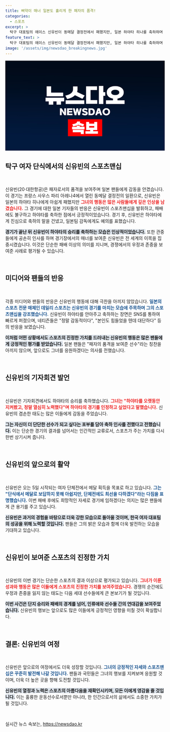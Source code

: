 ```yaml
---
title: 삐약이 매너 일본도 홀리게 한 패자의 품격!
categories:
  - 스포츠
excerpt: >
  탁구 대표팀의 에이스 신유빈이 동메달 결정전에서 패했지만, 일본 하야타 히나를 축하하며 보여준 스포츠맨십이 화제이다. 그의 품격 있는 태도에 일본 팬들은 감동과 찬사를 보내고 있다.
feature_text: >
  탁구 대표팀의 에이스 신유빈이 동메달 결정전에서 패했지만, 일본 하야타 히나를 축하하며 보여준 스포츠맨십이 화제이다. 그의 품격 있는 태도에 일본 팬들은 감동과 찬사를 보내고 있다.
image: '/assets/img/newsdao_breakingnews.jpg'
---
```


<p><img src="/assets/img/newsdao_breakingnews.jpg" alt="cryptoinkorea 속보" /></p>

<h2 data-ke-size="size26">탁구 여자 단식에서의 신유빈의 스포츠맨십</h2>

<p data-ke-size="size16">&nbsp;</p>

<p>신유빈(20·대한항공)은 패자로서의 품격을 보여주며 일본 팬들에게 감동을 안겼습니다. 이 경기는 프랑스 사우스 파리 아레나4에서 열린 동메달 결정전의 일환으로, 신유빈은 일본의 하야타 히나에게 아쉽게 패했지만 <b><span style="color: #ee2323;">그녀의 행동은 많은 사람들에게 깊은 인상을 남겼습니다.</span></b> 그 경기에 대한 일본 기자들의 반응은 신유빈이 스포츠맨십을 발휘하고, 패배에도 불구하고 하야타를 축하한 점에서 긍정적이었습니다. 경기 후, 신유빈은 하야타에게 진심으로 축하의 말을 건넸고, 일본팀 감독에게도 예의를 표했습니다. </p>

<p><b><span style="background-color: #21538527;">경기가 끝난 뒤 신유빈이 하야타의 승리를 축하하는 모습은 인상적이었습니다.</span></b> 또한 관중들에게 공손히 인사를 하며 경기장에서의 매너를 보여준 신유빈은 전 세계의 이목을 집중시켰습니다. 이것은 단순한 패배 이상의 의미를 지니며, 경쟁에서의 우정과 존중을 보여준 사례로 평가될 수 있습니다.</p>

<p data-ke-size="size16">&nbsp;</p>

<h2 data-ke-size="size26">미디어와 팬들의 반응</h2>

<p data-ke-size="size16">&nbsp;</p>

<p>각종 미디어와 팬들의 반응은 신유빈의 행동에 대해 극찬을 아끼지 않았습니다. <b><span style="color: #1a5490;">일본의 스포츠 전문 매체인 데일리 스포츠는 신유빈의 경기를 마치는 모습에 주목하며 그의 스포츠맨십을 강조했습니다.</span></b> 신유빈이 하야타를 안아주고 축하하는 장면은 SNS를 통하여 빠르게 퍼졌으며, 네티즌들은 "정말 감동적이다", "본인도 힘들었을 텐데 대단하다" 등의 반응을 보였습니다.</p>

<p><b><span style="background-color: #21538527;">이처럼 어떤 상황에서도 스포츠의 진정한 가치를 드러내는 신유빈의 행동은 많은 팬들에게 긍정적인 평가를 받았습니다.</span></b> 일본 팬들은 "패자의 품격을 보여준 선수"라는 칭찬을 아끼지 않으며, 앞으로도 그녀를 응원하겠다는 의사를 전했습니다.</p>

<p data-ke-size="size16">&nbsp;</p>

<h2 data-ke-size="size26">신유빈의 기자회견 발언</h2>

<p data-ke-size="size16">&nbsp;</p>

<p>신유빈은 기자회견에서도 하야타의 승리를 축하했습니다. <b><span style="color: #ee2323;">그녀는 "하야타를 오랫동안 지켜봤고, 정말 열심히 노력했다"며 하야타의 경기를 인정하고 싶었다고 말했습니다.</span></b> 신유빈의 겸손한 태도는 많은 이들에게 감동을 주었습니다. </p>

<p><b><span style="background-color: #21538527;">그는 자신이 더 단단한 선수가 되고 싶다는 포부를 담아 축하 인사를 전했다고 전했습니다.</span></b> 이는 단순한 경기의 결과를 넘어서는 인간적인 교류로서, 스포츠가 주는 가치를 다시 한번 상기시켜 줍니다.</p>

<p data-ke-size="size16">&nbsp;</p>

<h2 data-ke-size="size26">신유빈의 앞으로의 활약</h2>

<p data-ke-size="size16">&nbsp;</p>

<p>신유빈은 오는 5일 시작되는 여자 단체전에서 메달 획득을 목표로 하고 있습니다. <b><span style="color: #1a5490;">그는 "단식에서 메달로 보답하지 못해 아쉽지만, 단체전에도 최선을 다하겠다"라는 다짐을 표명했습니다.</span></b> 이번 패배 후에도 희망적인 자세로 경기에 임하겠다는 의지는 많은 팬들에게 큰 용기를 주고 있습니다. </p>

<p><b><span style="background-color: #21538527;">신유빈은 과거의 경험을 바탕으로 더욱 강한 모습으로 돌아올 것이며, 한국 여자 대표팀의 성공을 위해 노력할 것입니다.</span></b> 팬들은 그의 밝은 모습과 함께 더욱 발전하는 모습을 기대하고 있습니다.</p>

<p data-ke-size="size16">&nbsp;</p>

<h2 data-ke-size="size26">신유빈이 보여준 스포츠의 진정한 가치</h2>

<p data-ke-size="size16">&nbsp;</p>

<p>신유빈의 이번 경기는 단순한 스포츠의 결과 이상으로 평가되고 있습니다. <b><span style="color: #ee2323;">그녀가 이룬 성과와 행동은 많은 이들에게 스포츠의 진정한 가치를 보여주었습니다.</span></b> 경쟁의 순간에도 우정과 존중을 잃지 않는 태도는 다음 세대 선수들에게 큰 본보기가 될 것입니다. </p>

<p><b><span style="background-color: #21538527;">이번 사건은 단지 승리와 패배의 경계를 넘어, 인류애와 선수들 간의 연대감을 보여주었습니다.</span></b> 신유빈의 행보는 앞으로도 많은 이들에게 긍정적인 영향을 미칠 것이 확실합니다. </p>

<p data-ke-size="size16">&nbsp;</p>

<h2 data-ke-size="size26">결론: 신유빈의 여정</h2>

<p data-ke-size="size16">&nbsp;</p>

<p>신유빈은 앞으로의 여정에서도 더욱 성장할 것입니다. <b><span style="color: #1a5490;">그녀의 긍정적인 자세와 스포츠맨십은 꾸준히 발전해 나갈 것입니다.</span></b> 팬들과 국민들은 그녀의 행보를 지켜보며 응원할 것이며, 더욱 더 높은 곳을 향해 도전할 것입니다. </p>

<p><b><span style="background-color: #21538527;">신유빈의 열정과 노력은 스포츠의 아름다움을 재확인시키며, 모든 이에게 영감을 줄 것입니다.</span></b> 이는 훌륭한 운동선수로서뿐만 아니라, 한 인간으로서의 삶에서도 소중한 가치가 될 것입니다. </p>

<p data-ke-size="size16">&nbsp;</p>
실시간 뉴스 속보는, <a href="https://newsdao.kr" rel="dofollow">https://newsdao.kr</a>


